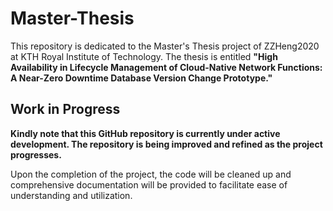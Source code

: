 # Master-Thesis

This repository is dedicated to the Master's Thesis project of ZZHeng2020 at KTH Royal Institute of Technology. The thesis is entitled **"High Availability in Lifecycle Management of Cloud-Native Network Functions: A Near-Zero Downtime Database Version Change Prototype."**

## Work in Progress

**Kindly note that this GitHub repository is currently under active development. The repository is being improved and refined as the project progresses.**

Upon the completion of the project, the code will be cleaned up and comprehensive documentation will be provided to facilitate ease of understanding and utilization.
